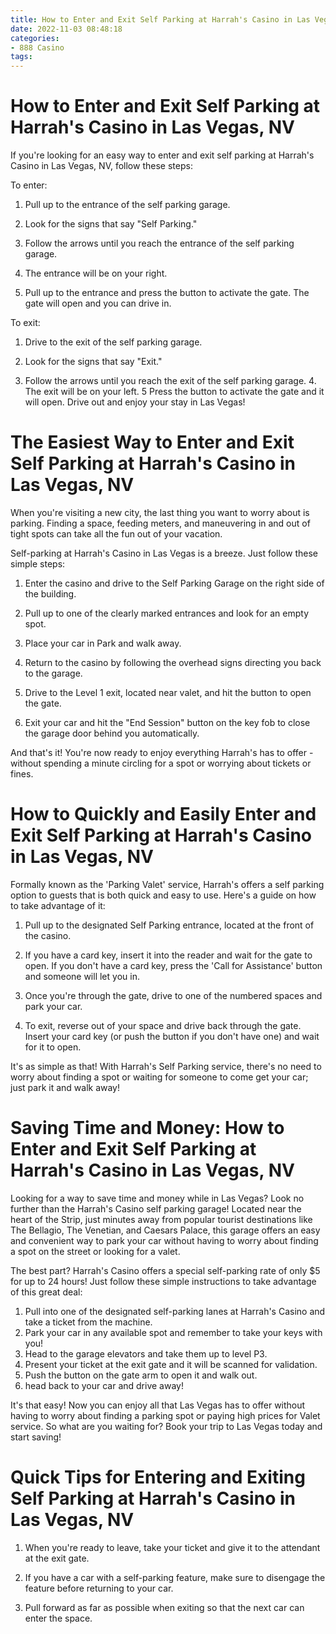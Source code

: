 ```yaml
---
title: How to Enter and Exit Self Parking at Harrah's Casino in Las Vegas, NV
date: 2022-11-03 08:48:18
categories:
- 888 Casino
tags:
---
```



#  How to Enter and Exit Self Parking at Harrah's Casino in Las Vegas, NV

If you're looking for an easy way to enter and exit self parking at Harrah's Casino in Las Vegas, NV, follow these steps:

To enter:

1. Pull up to the entrance of the self parking garage.

2. Look for the signs that say "Self Parking."

3. Follow the arrows until you reach the entrance of the self parking garage.

4. The entrance will be on your right.

5. Pull up to the entrance and press the button to activate the gate. The gate will open and you can drive in.

To exit:

1. Drive to the exit of the self parking garage.

2. Look for the signs that say "Exit." 
3. Follow the arrows until you reach the exit of the self parking garage.   4. The exit will be on your left.  5 Press the button to activate the gate and it will open. Drive out and enjoy your stay in Las Vegas!

#  The Easiest Way to Enter and Exit Self Parking at Harrah's Casino in Las Vegas, NV

When you're visiting a new city, the last thing you want to worry about is parking. Finding a space, feeding meters, and maneuvering in and out of tight spots can take all the fun out of your vacation.

Self-parking at Harrah's Casino in Las Vegas is a breeze. Just follow these simple steps:

1. Enter the casino and drive to the Self Parking Garage on the right side of the building.

2. Pull up to one of the clearly marked entrances and look for an empty spot.

3. Place your car in Park and walk away.

4. Return to the casino by following the overhead signs directing you back to the garage.

5. Drive to the Level 1 exit, located near valet, and hit the button to open the gate.

6. Exit your car and hit the "End Session" button on the key fob to close the garage door behind you automatically.


And that's it! You're now ready to enjoy everything Harrah's has to offer - without spending a minute circling for a spot or worrying about tickets or fines.

#  How to Quickly and Easily Enter and Exit Self Parking at Harrah's Casino in Las Vegas, NV

Formally known as the 'Parking Valet' service, Harrah's offers a self parking option to guests that is both quick and easy to use. Here's a guide on how to take advantage of it:

1. Pull up to the designated Self Parking entrance, located at the front of the casino.

2. If you have a card key, insert it into the reader and wait for the gate to open. If you don't have a card key, press the 'Call for Assistance' button and someone will let you in.

3. Once you're through the gate, drive to one of the numbered spaces and park your car.

4. To exit, reverse out of your space and drive back through the gate. Insert your card key (or push the button if you don't have one) and wait for it to open.

It's as simple as that! With Harrah's Self Parking service, there's no need to worry about finding a spot or waiting for someone to come get your car; just park it and walk away!

#  Saving Time and Money: How to Enter and Exit Self Parking at Harrah's Casino in Las Vegas, NV 

Looking for a way to save time and money while in Las Vegas? Look no further than the Harrah's Casino self parking garage! Located near the heart of the Strip, just minutes away from popular tourist destinations like The Bellagio, The Venetian, and Caesars Palace, this garage offers an easy and convenient way to park your car without having to worry about finding a spot on the street or looking for a valet.

The best part? Harrah's Casino offers a special self-parking rate of only $5 for up to 24 hours! Just follow these simple instructions to take advantage of this great deal:

1. Pull into one of the designated self-parking lanes at Harrah's Casino and take a ticket from the machine.
2. Park your car in any available spot and remember to take your keys with you!
3. Head to the garage elevators and take them up to level P3.
4. Present your ticket at the exit gate and it will be scanned for validation.
5. Push the button on the gate arm to open it and walk out.
6. head back to your car and drive away!

It's that easy! Now you can enjoy all that Las Vegas has to offer without having to worry about finding a parking spot or paying high prices for Valet service. So what are you waiting for? Book your trip to Las Vegas today and start saving!

#  Quick Tips for Entering and Exiting Self Parking at Harrah's Casino in Las Vegas, NV

1. When you're ready to leave, take your ticket and give it to the attendant at the exit gate.

2. If you have a car with a self-parking feature, make sure to disengage the feature before returning to your car.

3. Pull forward as far as possible when exiting so that the next car can enter the space.